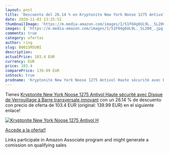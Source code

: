 ```yaml
---
layout: post
title: 'Descuento del 26.14 % en Kryptonite New York Noose 1275 Antivol H'
date: 2020-11-03 13:25:52
thumbnailImage: 'https://m.media-amazon.com/images/I/51FO4g6UL9L._SL200_.jpg'
images: [ 'https://m.media-amazon.com/images/I/51FO4g6UL9L._SL200_.jpg' ]
comments: true
category: ofertas
author: ring
slug: B001SMSUNI
description:
actualPrice: 103.4 EUR
currency: EUR
price: 103.4
comparePrice: 139.99 EUR
inStock: true
prodname: 'Kryptonite New York Noose 1275 Antivol Haute sécurité avec Disque de Verrouillage à Barre transversale innovant'
---
```


Tienes [Kryptonite New York Noose 1275 Antivol Haute sécurité avec Disque de Verrouillage à Barre transversale innovant](https://www.amazon.fr/dp/B001SMSUNI/?tag=tolees0d-21) con un 26.14 % de descuento con precio de oferta de 103.4 EUR (original: 139.99 EUR) en el siguiente enlace!

[![Kryptonite New York Noose 1275 Antivol H](https://m.media-amazon.com/images/I/51FO4g6UL9L._SL200_.jpg)](https://www.amazon.fr/dp/B001SMSUNI/?tag=tolees0d-21)

[Accede a la oferta!!](https://www.amazon.fr/dp/B001SMSUNI/?tag=tolees0d-21)

Links participate in Amazon Associate program and might generate a comission on qualifying sales


